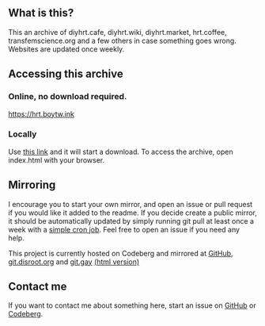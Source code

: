 ## What is this?
This an archive of diyhrt.cafe, diyhrt.wiki, diyhrt.market, hrt.coffee, transfemscience.org and a few others in case something goes wrong. Websites are updated once weekly.

## Accessing this archive
### Online, no download required.
https://hrt.boytw.ink

### Locally
Use [this link](https://codeberg.org/diyhrt/pages/archive/main.zip) and it will start a download. To access the archive, open index.html with your browser.

## Mirroring

I encourage you to start your own mirror, and open an issue or pull request if you would like it added to the readme. If you decide create a public mirror, it should be automatically updated by simply running git pull at least once a week with a [simple cron job](https://stackoverflow.com/a/69553820). Feel free to open an issue if you need any help.

This project is currently hosted on Codeberg and mirrored at [GitHub](https://soapingtime.github.io/diyhrt), [git.disroot.org](https://git.disroot.org/diyhrt/mirrors) and [git.gay](https://git.gay/hrt/pages) [(html version)](https://hrt.pages.gay/)

## Contact me
If you want to contact me about something here, start an issue on [GitHub](https://github.com/soapingtime/diyhrt/issues) or [Codeberg](https://codeberg.org/diyhrt/pages/issues).

